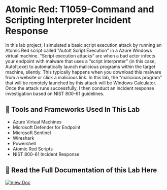 # Atomic Red: T1059-Command and Scripting Interpreter Incident Response
In this lab project, I simulated a basic script execution attack by running an Atomic Red script called "AutoIt Script Execution" in a Azure Windows virtual machine. 
“Script execution attacks” are when a bad actor infects your endpoint with malware that uses a “script interpreter” (in this case, AutoIt.exe) to automatically launch malicious programs within the target machine, silently. This typically happens when you download this malware from a website or click a malicious link. In this lab, the “malicious program” that will be remotely launched by this attack will be Windows Calculator. Once the attack runs successfully, I then conduct an incident response investigation based on NIST 800-61 guidelines.


## 🔧 Tools and Frameworks Used In This Lab
- Azure Virtual Machines
- Microsoft Defender for Endpoint
- Microsoft Sentinel
- Wireshark 
- Powershell
- Atomic Red Scripts
- NIST 800-61 Incident Response

## 📄 Read the Full Documentation of this Lab Here

[![View Doc](https://img.shields.io/badge/View-Google_Doc-blue?logo=google-docs)](https://docs.google.com/document/d/1WH6AjiFv9cjapxvi4Pab3rix_m7jloyh9HodT7M-JD8/edit?usp=sharing)

